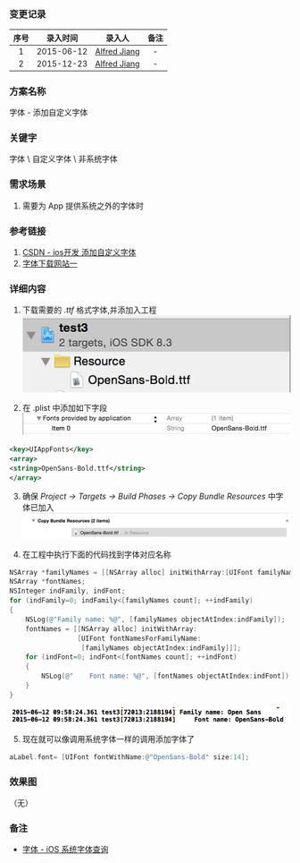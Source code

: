 ### 变更记录

| 序号 | 录入时间 | 录入人 | 备注 |
|:--------:|:--------:|:--------:|:--------:|
| 1 | 2015-06-12 | [Alfred Jiang](https://github.com/viktyz) | - |
| 2 | 2015-12-23 | [Alfred Jiang](https://github.com/viktyz) | - |

### 方案名称

字体 - 添加自定义字体

### 关键字

字体 \ 自定义字体 \ 非系统字体

### 需求场景

1. 需要为 App 提供系统之外的字体时

### 参考链接

1. [CSDN - ios开发 添加自定义字体](http://blog.csdn.net/u012703795/article/details/42006093)
2. [字体下载网站一](http://font.chinaz.com/)

### 详细内容

1. 下载需要的 *.ttf* 格式字体,并添加入工程
![Image_00116_00001](Images/Image_00116_00001.png)

2. 在 .plist 中添加如下字段
![Image_00116_00002](Images/Image_00116_00002.png)
```xml
<key>UIAppFonts</key>
<array>
<string>OpenSans-Bold.ttf</string>
</array>
```

3. 确保 *Project -> Targets -> Build Phases -> Copy Bundle Resources* 中字体已加入
![Image_00116_00003](Images/Image_00116_00003.png)

4. 在工程中执行下面的代码找到字体对应名称
```objective-c
NSArray *familyNames = [[NSArray alloc] initWithArray:[UIFont familyNames]];
NSArray *fontNames;
NSInteger indFamily, indFont;
for (indFamily=0; indFamily<[familyNames count]; ++indFamily)
{
    NSLog(@"Family name: %@", [familyNames objectAtIndex:indFamily]);
    fontNames = [[NSArray alloc] initWithArray:
                 [UIFont fontNamesForFamilyName:
                  [familyNames objectAtIndex:indFamily]]];
    for (indFont=0; indFont<[fontNames count]; ++indFont)
    {
        NSLog(@"    Font name: %@", [fontNames objectAtIndex:indFont]);
    }
}
```
![Image_00116_00004](Images/Image_00116_00004.png)

5. 现在就可以像调用系统字体一样的调用添加字体了
```objective-c
aLabel.font= [UIFont fontWithName:@"OpenSans-Bold" size:14];
```

### 效果图
（无）

### 备注

* [字体 - iOS 系统字体查询](Note_00206_20161130.md)